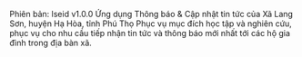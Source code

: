 Phiên bản: lseid v1.0.0
Ứng dụng Thông báo & Cập nhật tin tức của Xã Lang Sơn, huyện Hạ Hòa, tỉnh Phú Thọ
Phục vụ mục đích học tập và nghiên cứu, phục vụ cho nhu cầu tiếp nhận tin tức và thông báo mới nhất tới các hộ gia đình trong địa bàn xã.

